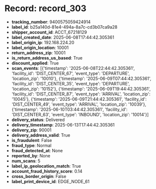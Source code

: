 # Record: record_303

- **tracking_number**: 9400575059424914
- **label_id**: b25a140d-81e4-494a-8a7c-cd3b07ca9a28
- **shipper_account_id**: ACCT_67218129
- **label_created_date**: 2025-06-08T17:44:42.305361
- **label_origin_ip**: 192.168.224.20
- **label_origin_location**: 10001
- **return_address_zip**: 10001
- **is_return_address_us_based**: True
- **discount_applied**: True
- **scan_events**: [{'timestamp': '2025-06-08T22:44:42.305361', 'facility_id': 'DIST_CENTER_67', 'event_type': 'DEPARTURE', 'location_zip': '10010'}, {'timestamp': '2025-06-09T07:44:42.305361', 'facility_id': 'DIST_CENTER_35', 'event_type': 'DEPARTURE', 'location_zip': '10152'}, {'timestamp': '2025-06-09T19:44:42.305361', 'facility_id': 'DIST_CENTER_87', 'event_type': 'ARRIVAL', 'location_zip': '10045'}, {'timestamp': '2025-06-09T21:44:42.305361', 'facility_id': 'DIST_CENTER_49', 'event_type': 'ARRIVAL', 'location_zip': '10039'}, {'timestamp': '2025-06-10T03:44:42.305361', 'facility_id': 'DIST_CENTER_63', 'event_type': 'INBOUND', 'location_zip': '10014'}]
- **delivery_status**: Delivered
- **delivery_timestamp**: 2025-06-13T17:44:42.305361
- **delivery_zip**: 90001
- **delivery_address_valid**: True
- **is_fraudulent**: False
- **fraud_type**: Normal
- **fraud_detected_at**: None
- **reported_by**: None
- **num_scans**: 5
- **label_ip_geolocation_match**: True
- **account_fraud_history_score**: 0.14
- **cross_border_origin**: False
- **label_print_device_id**: EDGE_NODE_61